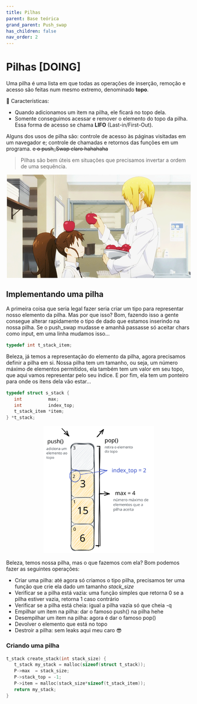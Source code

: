 ```yaml
---
title: Pilhas
parent: Base teórica
grand_parent: Push_swap
has_children: false
nav_order: 2
---
```


# Pilhas [DOING]

Uma pilha é uma lista em que todas as operações de inserção, remoção e acesso são feitas num mesmo extremo, denominado __topo__.

🧐 Características:

- Quando adicionamos um item na pilha, ele ficará no topo dela.
- Somente conseguimos acessar e remover o elemento do topo da pilha. Essa forma de acesso se chama __LIFO__ (Last-in/First-Out).

Alguns dos usos de pilha são: controle de acesso às páginas visitadas em um navegador e; controle de chamadas e retornos das funções em um programa. ~~e o push_Swap claro hahahaha~~

> Pilhas são bem úteis em situações que precisamos invertar a ordem de uma sequência.

<p align="center">
  <img src="../images/stack-anime.gif">
</p>

## Implementando uma pilha

A primeira coisa que seria legal fazer seria criar um tipo para representar nosso elemento da pilha. Mas por que isso? Bom, fazendo isso a gente consegue alterar rapidamente o tipo de dado que estamos inserindo na nossa pilha. Se o push_swap mudasse e amanhã passasse só aceitar chars como input, em uma linha mudamos isso... 

```c
typedef int t_stack_item;
```

Beleza, já temos a representação do elemento da pilha, agora precisamos definir a pilha em si. Nossa pilha tem um tamanho, ou seja, um número máximo de elementos permitidos, ela também tem um valor em seu topo, que aqui vamos representar pelo seu índice. E por fim, ela tem um ponteiro para onde os itens dela vão estar...

```c
typedef struct s_stack {
   int          max;
   int          index_top;
   t_stack_item *item;
} *t_stack;
```

<p align="center">
  <img src="../images/pilha1.svg" width="300px">
</p>

Beleza, temos nossa pilha, mas o que fazemos com ela? Bom podemos fazer as seguintes operações:

- Criar uma pilha: até agora só criamos o tipo pilha, precisamos ter uma função que crie ela dado um tamanho _stack_size_
- Verificar se a pilha está vazia: uma função simples que retorna 0 se a pilha estiver vazia, retorna 1 caso contrário
- Verificar se a pilha está cheia: igual a pilha vazia só que cheia -q
- Empilhar um item na pilha: dar o famoso push() na pilha hehe
- Desempilhar um item na pilha: agora é dar o famoso pop()
- Devolver o elemento que está no topo
- Destroir a pilha: sem leaks aqui meu caro 😎

### Criando uma pilha

```c
t_stack create_stack(int stack_size) {
   t_stack my_stack = malloc(sizeof(struct t_stack));
   P->max  = stack_size;
   P->stack_top = -1;
   P->item = malloc(stack_size*sizeof(t_stack_item));
   return my_stack;
}
```